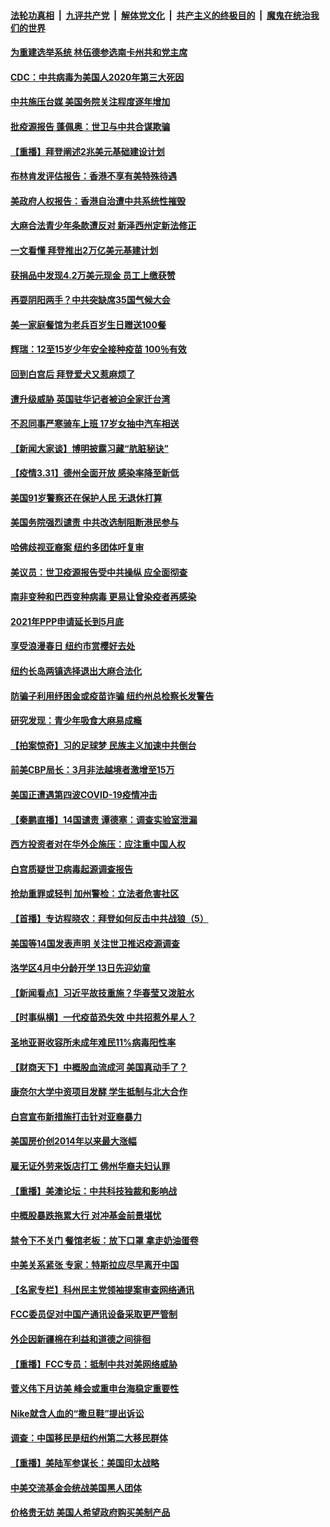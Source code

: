 ####  [法轮功真相](../../../../basic/blob/master/README.md?t=04010801) &nbsp;|&nbsp; [九评共产党](../../../../9ping.md/blob/master/README.md?t=04010801) &nbsp;|&nbsp; [解体党文化](../../../../jtdwh.md/blob/master/README.md?t=04010801)  &nbsp;|&nbsp; [共产主义的终极目的](../../../../gczydzjmd.md/blob/master/README.md?t=04010801) &nbsp;|&nbsp; [魔鬼在统治我们的世界](../../../../mgztzwmdsj.md/blob/master/README.md?t=04010801) 

#### [为重建选举系统 林伍德参选南卡州共和党主席](../pages/nsc412/n12849882.md?t=04010801) 

#### [CDC：中共病毒为美国人2020年第三大死因](../pages/nsc412/n12849805.md?t=04010801) 

#### [中共施压台媒 美国务院关注程度逐年增加](../pages/nsc412/n12849661.md?t=04010801) 

#### [批疫源报告 蓬佩奥：世卫与中共合谋欺骗](../pages/nsc412/n12849646.md?t=04010801) 

#### [【重播】拜登阐述2兆美元基础建设计划](../pages/nsc412/n12849257.md?t=04010801) 

#### [布林肯发评估报告：香港不享有美特殊待遇](../pages/nsc412/n12849325.md?t=04010801) 

#### [美政府人权报告：香港自治遭中共系统性摧毁](../pages/nsc412/n12849489.md?t=04010801) 

#### [大麻合法青少年条款遭反对 新泽西州定新法修正](../pages/nsc412/n12849390.md?t=04010801) 

#### [一文看懂 拜登推出2万亿美元基建计划](../pages/nsc412/n12849371.md?t=04010801) 

#### [获捐品中发现4.2万美元现金 员工上缴获赞](../pages/nsc412/n12848652.md?t=04010801) 

#### [再耍阴阳两手？中共突缺席35国气候大会](../pages/nsc412/n12849155.md?t=04010801) 

#### [美一家庭餐馆为老兵百岁生日赠送100餐](../pages/nsc412/n12848528.md?t=04010801) 

#### [辉瑞：12至15岁少年安全接种疫苗 100％有效](../pages/nsc412/n12849002.md?t=04010801) 

#### [回到白宫后 拜登爱犬又惹麻烦了](../pages/nsc412/n12848777.md?t=04010801) 

#### [遭升级威胁 英国驻华记者被迫全家迁台湾](../pages/nsc412/n12848878.md?t=04010801) 

#### [不忍同事严寒骑车上班 17岁女抽中汽车相送](../pages/nsc412/n12848157.md?t=04010801) 

#### [【新闻大家谈】博明披露习藏“肮脏秘诀”](../pages/nsc412/n12847432.md?t=04010801) 

#### [【疫情3.31】德州全面开放  感染率降至新低](../pages/nsc412/n12848091.md?t=04010801) 

#### [美国91岁警察还在保护人民 无退休打算](../pages/nsc412/n12848194.md?t=04010801) 

#### [美国务院强烈谴责 中共改选制阻断港民参与](../pages/nsc412/n12847950.md?t=04010801) 

#### [哈佛歧视亚裔案  纽约多团体吁复审](../pages/nsc412/n12847563.md?t=04010801) 

#### [美议员：世卫疫源报告受中共操纵 应全面彻查](../pages/nsc412/n12847592.md?t=04010801) 

#### [南非变种和巴西变种病毒 更易让曾染疫者再感染](../pages/nsc412/n12847587.md?t=04010801) 

#### [2021年PPP申请延长到5月底](../pages/nsc412/n12847576.md?t=04010801) 

#### [享受浪漫春日 纽约市赏樱好去处](../pages/nsc412/n12847571.md?t=04010801) 

#### [纽约长岛两镇选择退出大麻合法化](../pages/nsc412/n12847560.md?t=04010801) 

#### [防骗子利用纾困金或疫苗诈骗   纽约州总检察长发警告](../pages/nsc412/n12847520.md?t=04010801) 

#### [研究发现：青少年吸食大麻易成瘾](../pages/nsc412/n12847517.md?t=04010801) 

#### [【拍案惊奇】习的足球梦 民族主义加速中共倒台](../pages/nsc412/n12847196.md?t=04010801) 

#### [前美CBP局长：3月非法越境者激增至15万](../pages/nsc412/n12847405.md?t=04010801) 

#### [美国正遭遇第四波COVID-19疫情冲击](../pages/nsc412/n12847232.md?t=04010801) 

#### [【秦鹏直播】14国谴责 谭德塞：调查实验室泄漏](../pages/nsc412/n12847112.md?t=04010801) 

#### [西方投资者对在华外企施压：应注重中国人权](../pages/nsc412/n12847297.md?t=04010801) 

#### [白宫质疑世卫病毒起源调查报告](../pages/nsc412/n12847206.md?t=04010801) 

#### [抢劫重罪或轻判 加州警检：立法者危害社区](../pages/nsc412/n12847345.md?t=04010801) 

#### [【首播】专访程晓农：拜登如何反击中共战狼（5）](../pages/nsc412/n12846969.md?t=04010801) 

#### [美国等14国发表声明 关注世卫推迟疫源调查](../pages/nsc412/n12847214.md?t=04010801) 

#### [洛学区4月中分龄开学 13日先迎幼童](../pages/nsc412/n12847275.md?t=04010801) 

#### [【新闻看点】习近平故技重施？华春莹又泼脏水](../pages/nsc412/n12847033.md?t=04010801) 

#### [【时事纵横】一代疫苗恐失效 中共招惹外星人？](../pages/nsc412/n12846946.md?t=04010801) 

#### [圣地亚哥收容所未成年难民11%病毒阳性率](../pages/nsc412/n12846548.md?t=04010801) 

#### [【财商天下】中概股血流成河 美国真动手了？](../pages/nsc412/n12846557.md?t=04010801) 

#### [康奈尔大学中资项目发酵 学生抵制与北大合作](../pages/nsc412/n12847023.md?t=04010801) 

#### [白宫宣布新措施打击针对亚裔暴力](../pages/nsc412/n12846929.md?t=04010801) 

#### [美国房价创2014年以来最大涨幅](../pages/nsc412/n12846910.md?t=04010801) 

#### [雇无证外劳来饭店打工 佛州华裔夫妇认罪](../pages/nsc412/n12846651.md?t=04010801) 

#### [【重播】美澳论坛：中共科技独裁和影响战](../pages/nsc412/n12846209.md?t=04010801) 

#### [中概股暴跌拖累大行 对冲基金前景堪忧](../pages/nsc412/n12846802.md?t=04010801) 

#### [禁令下不关门 餐馆老板：放下口罩 拿走奶油蛋卷](../pages/nsc412/n12846724.md?t=04010801) 

#### [中美关系紧张 专家：特斯拉应尽早离开中国](../pages/nsc412/n12846731.md?t=04010801) 

#### [【名家专栏】科州民主党领袖提案审查网络通讯](../pages/nsc412/n12845962.md?t=04010801) 

#### [FCC委员促对中国产通讯设备采取更严管制](../pages/nsc412/n12846683.md?t=04010801) 

#### [外企因新疆棉在利益和道德之间徘徊](../pages/nsc412/n12845977.md?t=04010801) 

#### [【重播】FCC专员：抵制中共对美网络威胁](../pages/nsc412/n12846208.md?t=04010801) 

#### [菅义伟下月访美 峰会或重申台海稳定重要性](../pages/nsc412/n12846350.md?t=04010801) 

#### [Nike就含人血的“撒旦鞋”提出诉讼](../pages/nsc412/n12846179.md?t=04010801) 

#### [调查：中国移民是纽约州第二大移民群体](../pages/nsc412/n12845008.md?t=04010801) 

#### [【重播】美陆军参谋长：美国印太战略](../pages/nsc412/n12846177.md?t=04010801) 

#### [中美交流基金会统战美国黑人团体](../pages/nsc412/n12844993.md?t=04010801) 

#### [价格贵无妨 美国人希望政府购买美制产品](../pages/nsc412/n12846157.md?t=04010801) 

